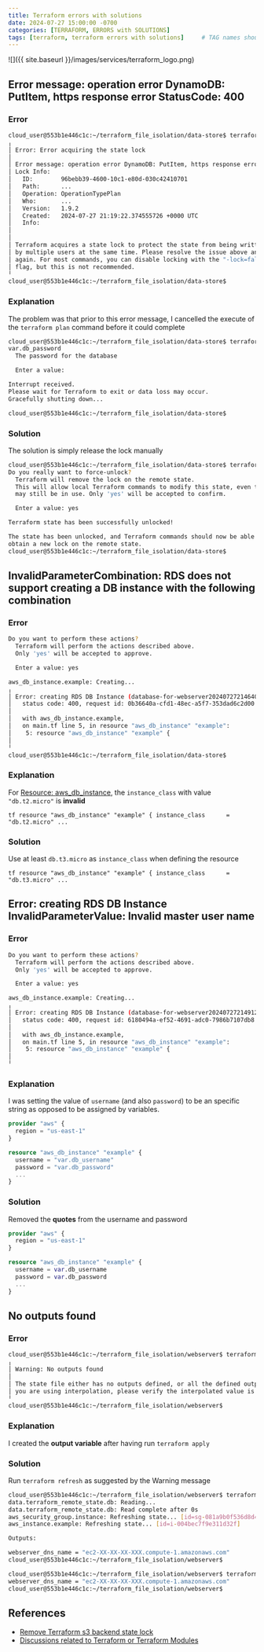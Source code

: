 ```yaml
---
title: Terraform errors with solutions
date: 2024-07-27 15:00:00 -0700
categories: [TERRAFORM, ERRORS with SOLUTIONS]
tags: [terraform, terraform errors with solutions]     # TAG names should always be lowercase
---
```


![]({{ site.baseurl }}/images/services/terraform_logo.png)

## Error message: operation error DynamoDB: PutItem, https response error StatusCode: 400

### Error

```bash
cloud_user@553b1e446c1c:~/terraform_file_isolation/data-store$ terraform plan
╷
│ Error: Error acquiring the state lock
│
│ Error message: operation error DynamoDB: PutItem, https response error StatusCode: 400, RequestID: 88QGT8SNLDI8FAJ20TQ0DI5VU3VV4KQNSO5AEMVJF66Q9ASUAAJG, ConditionalCheckFailedException: The conditional request failed
│ Lock Info:
│   ID:        96bebb39-4600-10c1-e80d-030c42410701
│   Path:      ...
│   Operation: OperationTypePlan
│   Who:       ...
│   Version:   1.9.2
│   Created:   2024-07-27 21:19:22.374555726 +0000 UTC
│   Info:
│
│
│ Terraform acquires a state lock to protect the state from being written
│ by multiple users at the same time. Please resolve the issue above and try
│ again. For most commands, you can disable locking with the "-lock=false"
│ flag, but this is not recommended.
╵
cloud_user@553b1e446c1c:~/terraform_file_isolation/data-store$
```

### Explanation

The problem was that prior to this error message, I cancelled the execute of the `terraform plan` command before it could complete

```bash
cloud_user@553b1e446c1c:~/terraform_file_isolation/data-store$ terraform plan
var.db_password
  The password for the database

  Enter a value:

Interrupt received.
Please wait for Terraform to exit or data loss may occur.
Gracefully shutting down...

cloud_user@553b1e446c1c:~/terraform_file_isolation/data-store$
```

### Solution

The solution is simply release the lock manually

```bash
cloud_user@553b1e446c1c:~/terraform_file_isolation/data-store$ terraform force-unlock 96bebb39-4600-10c1-e80d-030c42410701
Do you really want to force-unlock?
  Terraform will remove the lock on the remote state.
  This will allow local Terraform commands to modify this state, even though it
  may still be in use. Only 'yes' will be accepted to confirm.

  Enter a value: yes

Terraform state has been successfully unlocked!

The state has been unlocked, and Terraform commands should now be able to
obtain a new lock on the remote state.
cloud_user@553b1e446c1c:~/terraform_file_isolation/data-store$
```

## InvalidParameterCombination: RDS does not support creating a DB instance with the following combination

### Error

```bash
Do you want to perform these actions?
  Terraform will perform the actions described above.
  Only 'yes' will be accepted to approve.

  Enter a value: yes

aws_db_instance.example: Creating...
╷
│ Error: creating RDS DB Instance (database-for-webserver20240727214640354500000001): InvalidParameterCombination: RDS does not support creating a DB instance with the following combination: DBInstanceClass=db.t2.micro, Engine=mysql, EngineVersion=8.0.35, LicenseModel=general-public-license. For supported combinations of instance class and database engine version, see the documentation.
│ 	status code: 400, request id: 0b36640a-cfd1-48ec-a5f7-353dad6c2d00
│
│   with aws_db_instance.example,
│   on main.tf line 5, in resource "aws_db_instance" "example":
│    5: resource "aws_db_instance" "example" {
│
╵
cloud_user@553b1e446c1c:~/terraform_file_isolation/data-store$
```

### Explanation

For [Resource: aws_db_instance](https://registry.terraform.io/providers/hashicorp/aws/latest/docs/resources/db_instance), the `instance_class` with value `"db.t2.micro"` is **invalid**

``tf
resource "aws_db_instance" "example" {
  instance_class      = "db.t2.micro"
  ...
``

### Solution

Use at least `db.t3.micro` as `instance_class` when defining the resource

``tf
resource "aws_db_instance" "example" {
  instance_class      = "db.t3.micro"
  ...
``


## Error: creating RDS DB Instance InvalidParameterValue: Invalid master user name

### Error

```bash
Do you want to perform these actions?
  Terraform will perform the actions described above.
  Only 'yes' will be accepted to approve.

  Enter a value: yes

aws_db_instance.example: Creating...
╷
│ Error: creating RDS DB Instance (database-for-webserver20240727214912645200000001): InvalidParameterValue: Invalid master user name
│ 	status code: 400, request id: 6180494a-ef52-4691-adc0-7986b7107db8
│
│   with aws_db_instance.example,
│   on main.tf line 5, in resource "aws_db_instance" "example":
│    5: resource "aws_db_instance" "example" {
│
╵
```

### Explanation

I was setting the value of `username` (and also `password`) to be an specific string as opposed to be assigned by variables.


```tf
provider "aws" {
  region = "us-east-1"
}

resource "aws_db_instance" "example" {
  username = "var.db_username"
  password = "var.db_password"
  ...
}
```

### Solution

Removed the **quotes** from the username and password

```tf
provider "aws" {
  region = "us-east-1"
}

resource "aws_db_instance" "example" {
  username = var.db_username
  password = var.db_password
  ...
}
```

## No outputs found

### Error

```bash
cloud_user@553b1e446c1c:~/terraform_file_isolation/webserver$ terraform output
╷
│ Warning: No outputs found
│
│ The state file either has no outputs defined, or all the defined outputs are empty. Please define an output in your configuration with the `output` keyword and run `terraform refresh` for it to become available. If
│ you are using interpolation, please verify the interpolated value is not empty. You can use the `terraform console` command to assist.
╵
cloud_user@553b1e446c1c:~/terraform_file_isolation/webserver$
```

### Explanation

I created the **output variable** after having run `terraform apply`

### Solution

Run `terraform refresh` as suggested by the Warning message

```bash
cloud_user@553b1e446c1c:~/terraform_file_isolation/webserver$ terraform refresh
data.terraform_remote_state.db: Reading...
data.terraform_remote_state.db: Read complete after 0s
aws_security_group.instance: Refreshing state... [id=sg-081a9b0f536d8d462]
aws_instance.example: Refreshing state... [id=i-004bec7f9e311d32f]

Outputs:

webserver_dns_name = "ec2-XX-XX-XX-XXX.compute-1.amazonaws.com"
cloud_user@553b1e446c1c:~/terraform_file_isolation/webserver$

cloud_user@553b1e446c1c:~/terraform_file_isolation/webserver$ terraform output
webserver_dns_name = "ec2-XX-XX-XX-XXX.compute-1.amazonaws.com"
cloud_user@553b1e446c1c:~/terraform_file_isolation/webserver$
```

## References

- [Remove Terraform s3 backend state lock](https://ducpp.medium.com/remove-terraform-s3-backend-state-lock-e801c5ffa190)
- [Discussions related to Terraform or Terraform Modules](https://archive.sweetops.com/terraform/2023/07/)
